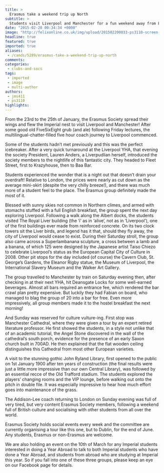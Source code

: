 ```yaml
---
title: >
  Erasmus take a weekend trip up North
subtitle: >
  Students visit Liverpool and Manchester for a fun weekend away from London
date: "2015-02-20 00:34:34 +0000"
image: "http://felixonline.co.uk/img/upload/201502200033-ps3110-screen-shot-2015-02-20-at-00.33.25.png"
headline: true
featured: true
imported: true
aliases:
 - /cands/5289/erasmus-take-a-weekend-trip-up-north
comments:
categories:
 - clubs-and-socs
tags:
 - imported
 - image
 - multi-author
authors:
 - jms411
 - ps3110
highlights:
---
```


From the 23rd to the 25th of January, the Erasmus Society spread their wings and flew the Imperial nest to visit Liverpool and Manchester! After some good old FiveSixEight grub (and ale) following Friday lectures, the multilingual-chatter-filled five hour coach journey to Liverpool commenced.

Some of the students hadn’t met previously and this was the perfect icebreaker. After a very quick turnaround at the Liverpool YHA, that evening the society President, Lauren Anders, a Liverpudlian herself, introduced the society members to the nightlife of this fantastic city. They headed to Fleet Street, first to Krazyhouse, then to Baa Bar.

Students experienced the wonder that is a night out that doesn’t drain your overdraft! Relative to London, the prices were nearly as cut down as the average mini-skirt (despite the very chilly breeze!), and there was much more of a student feel to the place. The Erasmus group definitely made the most of it.

Blessed with sunny skies not common in Northern climes, and armed with stomachs stuffed with a full English breakfast, the group spent the next day exploring Liverpool. Following a walk along the Albert docks, the students visited The Royal Liver building (the ‘i’ as in ‘alive’, not as in ‘Liverpool’), one of the first buildings ever made from reinforced concrete. On its two clock towers sit the Liver birds, and legend has it that, should they fly away, the city of Liverpool would cease to exist. During their Saturday stroll, the group also came across a Superlambanana sculpture, a cross between a lamb and a banana, of which 125 were designed by the Japanese artist Taiso Chiezo to celebrate Liverpool’s status as the European Capital City of Culture in 2008. Other pit stops for the day included (of course) the Cavern Club, St. George’s Gardens, the Eleanor Rigby statue, the Museum of Liverpool, the International Slavery Museum and the Walker Art Gallery.

The group travelled to Manchester by train on Saturday evening then, after checking in at their next YHA, hit Deansgate Locks for some well-earned beverages. Almost all bars required an entrance fee, which rendered the bar crawl plan pretty expensive. But luckily they had Fabian on board, who managed to blag the group of 20 into a bar for free. Even more impressively, all group members made it to the hostel breakfast the next morning!

And Sunday was reserved for culture vulture-ing. First stop was Manchester Cathedral, where they were given a tour by an expert retired literature professor. He first showed the students, in a style not unlike that of an academic tutorial, the Angel Stone discovered in the wall of the cathedral’s south porch, evidence for the presence of an early Saxon church built in 700AD. He then explained that the flat wooden ceiling distinguishes this Cathedral from most other European varieties.

A visit to the stunning gothic John Ryland Library, first opened to the public on 1st January 1900 after ten years of construction (the final results were just a little more impressive than our own Central Library), was followed by an essential recce of the Old Trafford stadium. The students explored the players’ changing rooms and the VIP lounge, before walking out onto the pitch in double file. It was especially impressive to hear how much effort goes into maintenance of the grass.

The Addison-Lee coach returning to London on Sunday evening was full of very tired, but very content Erasmus Society members, following a weekend full of British culture and socialising with other students from all over the world.

Erasmus Society holds social events every week and the committee are currently organising a tour like this one, but to Dublin, for the end of June. Any students, Erasmus or non-Erasmus are welcome.

We are also holding an event on the 10th of March for any Imperial students interested in doing a Year Abroad to talk to both Imperial students who have done a Year Abroad, and students from abroad who are studying at Imperial this year. So if you fall into one of these three groups, please keep an eye on our Facebook page for details.
